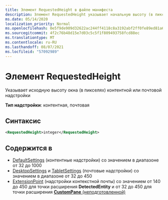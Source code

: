 ```yaml
---
title: Элемент RequestedHeight в файле манифеста
description: Элемент RequestedHeight указывает начальную высоту (в пикселях) контента или надстройки почты.
ms.date: 05/14/2020
localization_priority: Normal
ms.openlocfilehash: 0e5f9de909d32622ac244ff4118c8a3192abf2ff0fe89ed81a6188ddcb265549
ms.sourcegitcommit: 4f2c76b48d15e7d03c5c5f1f809493758fcd88ec
ms.translationtype: MT
ms.contentlocale: ru-RU
ms.lasthandoff: 08/07/2021
ms.locfileid: "57092989"
---
```

# <a name="requestedheight-element"></a>Элемент RequestedHeight

Указывает исходную высоту окна (в пикселях) контентной или почтовой надстройки

**Тип надстройки**: контентная, почтовая

## <a name="syntax"></a>Синтаксис

```XML
<RequestedHeight>integer</RequestedHeight>
```

## <a name="contained-in"></a>Содержится в

- [DefaultSettings](defaultsettings.md) (контентные надстройки) со значением в диапазоне от 32 до 1000
- [DesktopSettings](desktopsettings.md) и [TabletSettings](tabletsettings.md) (почтовые надстройки) со значением в диапазоне от 32 до 450
- [ExtensionPoint](extensionpoint.md) (надстройки контекстной почты) со значением от 140 до 450 для точки расширения **DetectedEntity** и от 32 до 450 для точки расширения [ **CustomPane** (неподготовленной)](https://developer.microsoft.com/outlook/blogs/make-your-add-ins-available-in-the-office-ribbon/)

